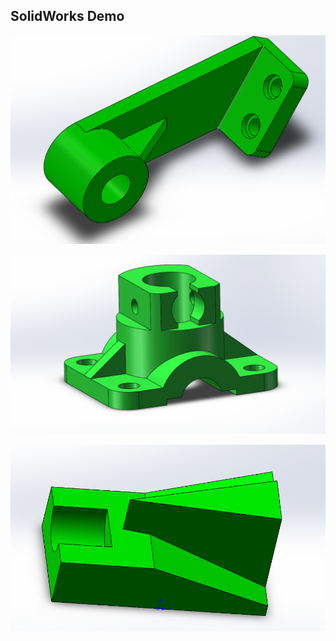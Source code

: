 ## SolidWorks Demo

![demo](https://github.com/ZhangYiXiSucceed/Solidworks-Demo/blob/master/demo.png)

![demo](https://github.com/ZhangYiXiSucceed/Solidworks-Demo/blob/master/结构件.png)

![demo](https://github.com/ZhangYiXiSucceed/Solidworks-Demo/blob/master/demo32.jpg)